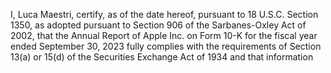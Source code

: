 I, Luca Maestri, certify, as of the date hereof, pursuant to 18 U.S.C. Section 1350, as adopted pursuant to Section 906 of the
Sarbanes-Oxley Act of 2002, that the Annual Report of Apple Inc. on Form 10-K for the fiscal year ended September 30, 2023
fully  complies  with  the  requirements  of  Section  13(a)  or  15(d)  of  the  Securities  Exchange  Act  of  1934  and  that  information